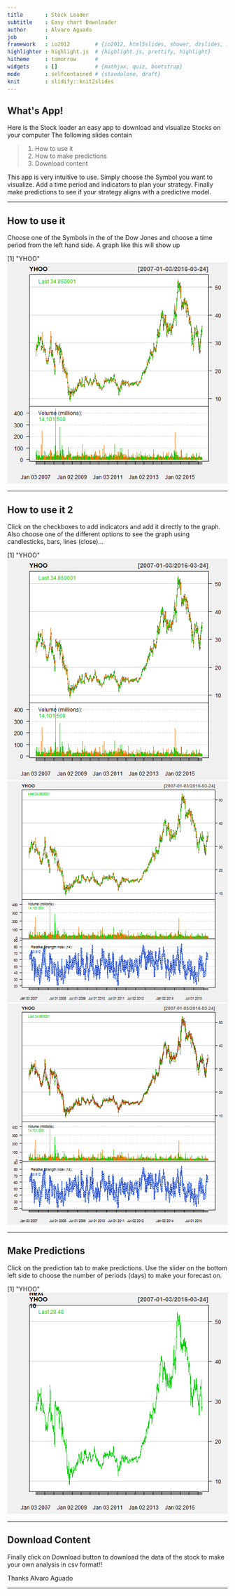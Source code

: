 ```yaml
---
title       : Stock Loader
subtitle    : Easy chart Downloader
author      : Alvaro Aguado
job         : 
framework   : io2012        # {io2012, html5slides, shower, dzslides, ...}
highlighter : highlight.js  # {highlight.js, prettify, highlight}
hitheme     : tomorrow      # 
widgets     : []            # {mathjax, quiz, bootstrap}
mode        : selfcontained # {standalone, draft}
knit        : slidify::knit2slides
---
```



## What's App!

Here is the Stock loader an easy app to download and visualize Stocks on your computer
The following slides contain

> 1. How to use it
> 2. How to make predictions
> 3. Download content


This app is very intuitive to use. Simply choose the Symbol you want to visualize.
Add a time period and indicators to plan your strategy.
Finally make predictions to see if your strategy aligns with a predictive model.



---
## How to use it 

Choose one of the Symbols in the of the Dow Jones and choose a time period from the left hand side. A graph like this will show up

[1] "YHOO"
![plot of chunk unnamed-chunk-1](assets/fig/unnamed-chunk-1-1.png) 

---
## How to use it 2

Click on the checkboxes to add indicators and add it directly to the graph. Also choose one of the different options to see the graph using candlesticks, bars, lines (close)...

[1] "YHOO"
![plot of chunk unnamed-chunk-2](assets/fig/unnamed-chunk-2-1.png) ![plot of chunk unnamed-chunk-2](assets/fig/unnamed-chunk-2-2.png) ![plot of chunk unnamed-chunk-2](assets/fig/unnamed-chunk-2-3.png) 

---

## Make Predictions
Click on the prediction tab to make predictions. Use the slider on the bottom left side to choose the number of periods (days) to make your forecast on.

[1] "YHOO"
![plot of chunk unnamed-chunk-3](assets/fig/unnamed-chunk-3-1.png) 

---

## Download Content

Finally click on Download button to download the data of the stock to make your own analysis in csv format!!


Thanks
Alvaro Aguado

---

